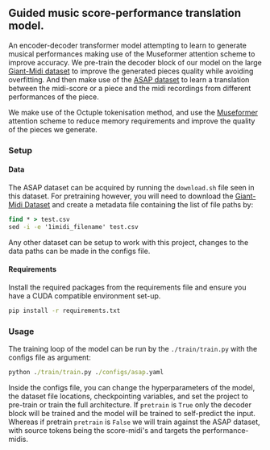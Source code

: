 ## Guided music score-performance translation model.

An encoder-decoder transformer model attempting to learn to generate musical performances making use of the Museformer attention scheme to improve accuracy.
We pre-train the decoder block of our model on the large [Giant-Midi dataset](https://github.com/bytedance/GiantMIDI-Piano) to improve the generated pieces quality while avoiding overfitting. And then make use of the [ASAP dataset](https://github.com/fosfrancesco/asap-dataset) to learn a translation between the midi-score or a piece and the midi recordings from different performances of the piece.

We make use of the Octuple tokenisation method, and use the [Museformer](https://github.com/microsoft/muzic/tree/main/museformer) attention scheme to reduce memory requirements and improve the quality of the pieces we generate.

### Setup

#### Data
The ASAP dataset can be acquired by running the ```download.sh``` file seen in this dataset. For pretraining however, you will need to download the [Giant-Midi Dataset](https://github.com/bytedance/GiantMIDI-Piano/blob/master/disclaimer.md) and create a metadata file containing the list of file paths by:
```cmd
find * > test.csv
sed -i -e '1imidi_filename' test.csv
```

Any other dataset can be setup to work with this project, changes to the data paths can be made in the configs file.


#### Requirements
Install the required packages from the requirements file and ensure you have a CUDA compatible environment set-up.

```cmd
pip install -r requirements.txt
```


### Usage

The training loop of the model can be run by the ```./train/train.py``` with the configs file as argument:
```cmd
python ./train/train.py ./configs/asap.yaml
```
Inside the configs file, you can change the hyperparameters of the model, the dataset file locations, checkpointing variables, and set the project to pre-train or train the full architecture. If ```pretrain``` is ```True``` only the decoder block will be trained and the model will be trained to self-predict the input. Whereas if pretrain ```pretrain``` is ```False``` we will train against the ASAP dataset, with source tokens being the score-midi's and targets the performance-midis.
